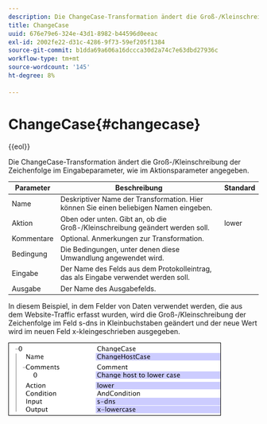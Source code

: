 ```yaml
---
description: Die ChangeCase-Transformation ändert die Groß-/Kleinschreibung der Zeichenfolge im Eingabeparameter, wie im Aktionsparameter angegeben.
title: ChangeCase
uuid: 676e79e6-324e-43d1-8982-b44596d0eeac
exl-id: 2002fe22-d31c-4286-9f73-59ef205f1384
source-git-commit: b1dda69a606a16dccca30d2a74c7e63dbd27936c
workflow-type: tm+mt
source-wordcount: '145'
ht-degree: 8%

---
```


# ChangeCase{#changecase}

{{eol}}

Die ChangeCase-Transformation ändert die Groß-/Kleinschreibung der Zeichenfolge im Eingabeparameter, wie im Aktionsparameter angegeben.

| Parameter | Beschreibung | Standard |
|---|---|---|
| Name | Deskriptiver Name der Transformation. Hier können Sie einen beliebigen Namen eingeben. |  |
| Aktion | Oben oder unten. Gibt an, ob die Groß-/Kleinschreibung geändert werden soll. | lower |
| Kommentare | Optional. Anmerkungen zur Transformation. |  |
| Bedingung | Die Bedingungen, unter denen diese Umwandlung angewendet wird. |  |
| Eingabe | Der Name des Felds aus dem Protokolleintrag, das als Eingabe verwendet werden soll. |  |
| Ausgabe | Der Name des Ausgabefelds. |  |

In diesem Beispiel, in dem Felder von Daten verwendet werden, die aus dem Website-Traffic erfasst wurden, wird die Groß-/Kleinschreibung der Zeichenfolge im Feld s-dns in Kleinbuchstaben geändert und der neue Wert wird im neuen Feld x-kleingeschrieben ausgegeben.

![](assets/cfg_TransformationType_ChangeCase.png)

